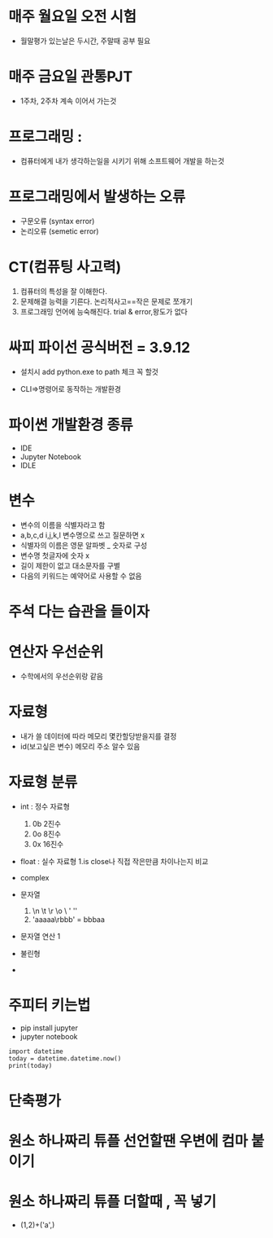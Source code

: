 # 매주 월요일 오전 시험
- 월말평가 있는날은 두시간, 주말때 공부 필요

# 매주 금요일 관통PJT
- 1주차, 2주차 계속 이어서 가는것


# 프로그래밍 : 
- 컴퓨터에게 내가 생각하는일을 시키기 위해 소프트웨어 개발을 하는것

# 프로그래밍에서 발생하는 오류
- 구문오류 (syntax error)	
- 논리오류 (semetic error)

# CT(컴퓨팅 사고력)
1. 컴퓨터의 특성을 잘 이해한다. 
2. 문제해결 능력을 기른다. 논리적사고==작은 문제로 쪼개기
3. 프로그래밍 언어에 능숙해진다. trial & error,왕도가 없다

# 싸피 파이선 공식버전 = 3.9.12
- 설치시 add python.exe to path 체크 꼭 할것

- CLI=>명령어로 동작하는 개발환경

# 파이썬 개발환경 종류
- IDE
- Jupyter Notebook
- IDLE

# 변수
- 변수의 이름을 식별자라고 함
- a,b,c,d i,j,k,l 변수명으로 쓰고 질문하면 x
- 식별자의 이름은 영문 알파벳 _ 숫자로 구성
- 변수명 첫글자에 숫자 x
- 길이 제한이 없고 대소문자를 구별
- 다음의 키워드는 예약어로 사용할 수 없음

# 주석 다는 습관을 들이자

# 연산자 우선순위
- 수학에서의 우선순위랑 같음

# 자료형
- 내가 쓸 데이터에 따라 메모리 몇칸할당받을지를 결정
- id(보고싶은 변수) 메모리 주소 알수 있음

# 자료형 분류
- int : 정수 자료형 
	1. 0b 2진수
	2. 0o 8진수
	3. 0x 16진수
- float : 실수 자료형 
 	1.is close나 직접 작은만큼 차이나는지 비교
- complex

- 문자열
  1. \n \t \r \o \\ \' \'' 
  2. 'aaaaa\rbbb' = bbbaa

- 문자열 연산
  1
	
- 불린형
- 

# 주피터 키는법
- pip install jupyter
- jupyter notebook

```
import datetime
today = datetime.datetime.now()
print(today)
```

# 단축평가

# 원소 하나짜리 튜플 선언할땐 우변에 컴마 붙이기

# 원소 하나짜리 튜플 더할때 , 꼭 넣기
- (1,2)+('a',)
